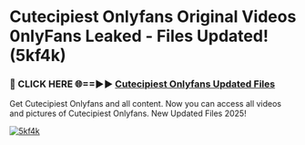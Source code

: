 # Cutecipiest Onlyfans Original Videos 0nlyFans Leaked - Files Updated! (5kf4k)

<h3>🔴 CLICK HERE 🌐==►► <a href="https://tinyurl.com/ehrbuxhb" rel="nofollow">Cutecipiest Onlyfans Updated Files</a></h3>

Get Cutecipiest Onlyfans and all content. Now you can access all videos and pictures of Cutecipiest Onlyfans. New Updated Files 2025!

[![5kf4k](https://i.imgur.com/lVYEuWS.gif)](https://tinyurl.com/ehrbuxhb)
